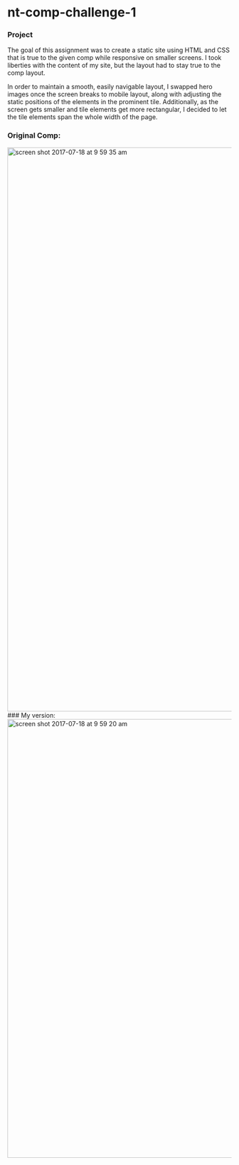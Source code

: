 # nt-comp-challenge-1

### Project
The goal of this assignment was to create a static site using HTML and CSS that is true to the given comp while responsive on smaller screens. I took liberties with the content of my site, but the layout had to stay true to the comp layout. 

In order to maintain a smooth, easily navigable layout, I swapped hero images once the screen breaks to mobile layout, along with adjusting the static positions of the elements in the prominent tile. Additionally, as the screen gets smaller and tile elements get more rectangular, I decided to let the tile elements span the whole width of the page. 

### Original Comp:
<img width="1265" alt="screen shot 2017-07-18 at 9 59 35 am" src="https://user-images.githubusercontent.com/26471447/28327380-764cd586-6ba0-11e7-8dd9-1bbb08880779.png">
### My version:
<img width="984" alt="screen shot 2017-07-18 at 9 59 20 am" src="https://user-images.githubusercontent.com/26471447/28327381-765ce6f6-6ba0-11e7-9eb7-6d587b089ebf.png">

